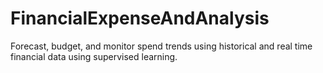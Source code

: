 # FinancialExpenseAndAnalysis
Forecast, budget, and monitor spend trends using historical and real time financial data using supervised learning. 

